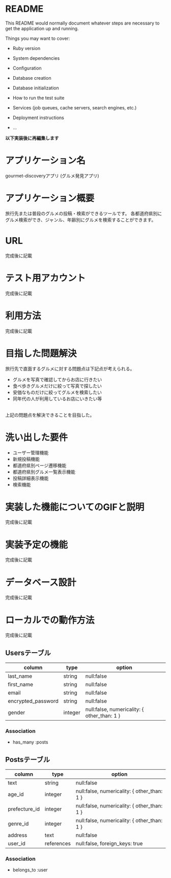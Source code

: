 # README

This README would normally document whatever steps are necessary to get the
application up and running.

Things you may want to cover:

* Ruby version

* System dependencies

* Configuration

* Database creation

* Database initialization

* How to run the test suite

* Services (job queues, cache servers, search engines, etc.)

* Deployment instructions

* ...

**以下実装後に再編集します**

# アプリケーション名
gourmet-discoveryアプリ
(グルメ発見アプリ)

# アプリケーション概要
旅行先または普段のグルメの投稿・検索ができるツールです。
各都道府県別にグルメ検索ができ、ジャンル、年齢別にグルメを検索することができます。

# URL
完成後に記載

# テスト用アカウント
完成後に記載

# 利用方法
完成後に記載

# 目指した問題解決
旅行先で直面するグルメに対する問題点は下記点が考えられる。
- グルメを写真で確認してからお店に行きたい
- 食べ歩きグルメだけに絞って写真で探したい
- 安価なものだけに絞ってグルメを検索したい
- 同年代の人が利用しているお店にいきたい等

<br>上記の問題点を解決できることを目指した。

# 洗い出した要件 
- ユーザー管理機能
- 新規投稿機能
- 都道府県別ページ遷移機能
- 都道府県別グルメ一覧表示機能
- 投稿詳細表示機能
- 検索機能

# 実装した機能についてのGIFと説明
完成後に記載

# 実装予定の機能
完成後に記載

# データベース設計
完成後に記載

# ローカルでの動作方法
完成後に記載

## Usersテーブル
|      column      |      type       |                 option                    |
| ---------------- | --------------- | ----------------------------------------- |
|    last_name     |     string      |               null:false                  |
|    first_name    |     string      |               null:false                  |
|      email       |     string      |               null:false                  |
|encrypted_password|     string      |               null:false                  |
|       gender     |     integer     |null:false, numericality: { other_than: 1 }|
### Association
- has_many :posts

## Postsテーブル
|           column           |      type       |                            option                                |
| -------------------------- | --------------- | ---------------------------------------------------------------- |
|           text             |     string      |                           null:false                             |
|          age_id            |     integer     |       null:false, numericality: { other_than: 1 }                |
|       prefecture_id        |     integer     |       null:false, numericality: { other_than: 1 }                |
|         genre_id           |     integer     |       null:false, numericality: { other_than: 1 }                |
|         address            |      text       |                            null:false                            |
|          user_id           |    references   |                  null:false, foreign_keys: true                  |
### Association
- belongs_to :user